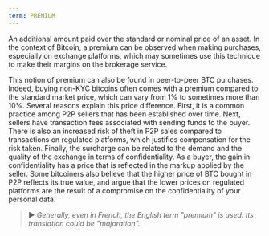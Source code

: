 ```yaml
---
term: PREMIUM
---
```


An additional amount paid over the standard or nominal price of an asset. In the context of Bitcoin, a premium can be observed when making purchases, especially on exchange platforms, which may sometimes use this technique to make their margins on the brokerage service.

This notion of premium can also be found in peer-to-peer BTC purchases. Indeed, buying non-KYC bitcoins often comes with a premium compared to the standard market price, which can vary from 1% to sometimes more than 10%. Several reasons explain this price difference. First, it is a common practice among P2P sellers that has been established over time. Next, sellers have transaction fees associated with sending funds to the buyer. There is also an increased risk of theft in P2P sales compared to transactions on regulated platforms, which justifies compensation for the risk taken. Finally, the surcharge can be related to the demand and the quality of the exchange in terms of confidentiality. As a buyer, the gain in confidentiality has a price that is reflected in the markup applied by the seller. Some bitcoiners also believe that the higher price of BTC bought in P2P reflects its true value, and argue that the lower prices on regulated platforms are the result of a compromise on the confidentiality of your personal data.

> ► *Generally, even in French, the English term "premium" is used. Its translation could be "majoration".*